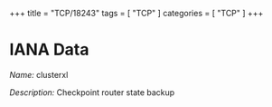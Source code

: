 +++
title = "TCP/18243"
tags = [ "TCP" ]
categories = [ "TCP" ]
+++

# IANA Data

_Name:_ clusterxl

_Description:_ Checkpoint router state backup

